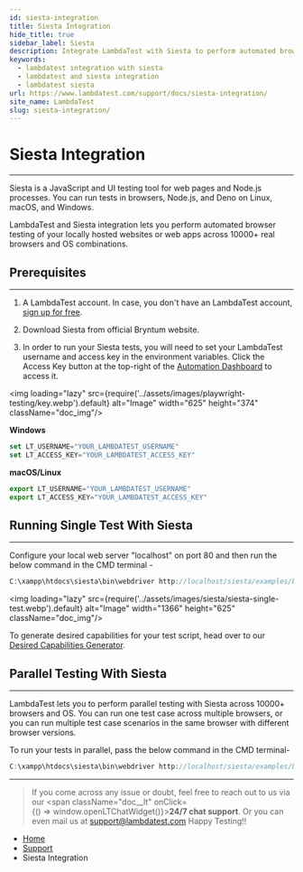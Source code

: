 ```yaml
---
id: siesta-integration
title: Siesta Integration
hide_title: true
sidebar_label: Siesta
description: Integrate LambdaTest with Siesta to perform automated browser testing of your locally hosted websites and web pages across 10000+ real browsers and operating systems.
keywords:
  - lambdatest integration with siesta
  - lambdatest and siesta integration 
  - lambdatest siesta
url: https://www.lambdatest.com/support/docs/siesta-integration/
site_name: LambdaTest
slug: siesta-integration/
---
```


<script type="application/ld+json"
      dangerouslySetInnerHTML={{ __html: JSON.stringify({
       "@context": "https://schema.org",
        "@type": "BreadcrumbList",
        "itemListElement": [{
          "@type": "ListItem",
          "position": 1,
          "name": "Home",
          "item": "https://www.lambdatest.com"
        },{
          "@type": "ListItem",
          "position": 2,
          "name": "Support",
          "item": "https://www.lambdatest.com/support/docs/"
        },{
          "@type": "ListItem",
          "position": 3,
          "name": "Siesta Integration",
          "item": "https://www.lambdatest.com/support/docs/siesta-integration/"
        }]
      })
    }}
></script>

# Siesta Integration
***

Siesta is a JavaScript and UI testing tool for web pages and Node.js processes. You can run tests in browsers, Node.js, and Deno on Linux, macOS, and Windows.

LambdaTest and Siesta integration lets you perform automated browser testing of your locally hosted websites or web apps across 10000+ real browsers and OS combinations.

## Prerequisites
***

1. A LambdaTest account. In case, you don't have an LambdaTest account, [sign up for free](https://accounts.lambdatest.com/register).

2. Download Siesta from official Bryntum website.

3. In order to run your Siesta tests, you will need to set your LambdaTest username and access key in the environment variables. Click the Access Key button at the top-right of the [Automation Dashboard](https://automation.lambdatest.com/build) to access it.

<img loading="lazy" src={require('../assets/images/playwright-testing/key.webp').default} alt="Image" width="625" height="374"  className="doc_img"/>


**Windows**

```js
set LT_USERNAME="YOUR_LAMBDATEST_USERNAME"
set LT_ACCESS_KEY="YOUR_LAMBDATEST_ACCESS_KEY"
```

**macOS/Linux**

```js
export LT_USERNAME="YOUR_LAMBDATEST_USERNAME"
export LT_ACCESS_KEY="YOUR_LAMBDATEST_ACCESS_KEY"
```

## Running Single Test With Siesta
***

Configure your local web server "localhost" on port 80 and then run the below command in the CMD terminal -

```js
C:\xampp\htdocs\siesta\bin\webdriver http://localhost/siesta/examples/browser/index.html --filter basic --lambdatest LT_USERNAME, LT_ACCESS_KEY --cap browserName=firefox --cap platform=windows
```

<img loading="lazy" src={require('../assets/images/siesta/siesta-single-test.webp').default} alt="Image" width="1366" height="625"  className="doc_img"/>


To generate desired capabilities for your test script, head over to our [Desired Capabilities Generator](https://www.lambdatest.com/capabilities-generator/).

## Parallel Testing With Siesta
***

LambdaTest lets you to perform parallel testing with Siesta across 10000+ browsers and OS. You can run one test case across multiple browsers, or you can run multiple test case scenarios in the same browser with different browser versions.


To run your tests in parallel, pass the below command in the CMD terminal-

```js
C:\xampp\htdocs\siesta\bin\webdriver http://localhost/siesta/examples/browser/index.html --filter basic --lambdatest LT_USERNAME, LT_ACCESS_KEY --cap browserName=firefox --cap platform=windows --max-workers
```
---

> If you come across any issue or doubt, feel free to reach out to us via our <span className="doc__lt" onClick={() => window.openLTChatWidget()}>**24/7 chat support**</span>. Or you can even mail us at [support@lambdatest.com](mailto:support@lambdatest.com) Happy Testing!!

<nav aria-label="breadcrumbs">
  <ul className="breadcrumbs">
    <li className="breadcrumbs__item">
      <a className="breadcrumbs__link" href="https://www.lambdatest.com">Home</a>
    </li>
    <li className="breadcrumbs__item">
      <a className="breadcrumbs__link" target="_ self" href="https://www.lambdatest.com/support/docs/">Support</a>
    </li>
    <li className="breadcrumbs__item breadcrumbs__item--active">
      <span className="breadcrumbs__link">Siesta Integration</span>
    </li>
  </ul>
</nav>